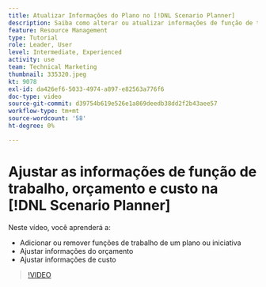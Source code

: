 ```yaml
---
title: Atualizar Informações do Plano no [!DNL Scenario Planner]
description: Saiba como alterar ou atualizar informações de função de trabalho, orçamento ou custo depois que um plano ou iniciativa é criado na [!DNL Scenario Planner].
feature: Resource Management
type: Tutorial
role: Leader, User
level: Intermediate, Experienced
activity: use
team: Technical Marketing
thumbnail: 335320.jpeg
kt: 9078
exl-id: da426ef6-5033-4974-a897-e82563a776f6
doc-type: video
source-git-commit: d39754b619e526e1a869deedb38dd2f2b43aee57
workflow-type: tm+mt
source-wordcount: '58'
ht-degree: 0%

---
```


# Ajustar as informações de função de trabalho, orçamento e custo na [!DNL Scenario Planner]

Neste vídeo, você aprenderá a:

* Adicionar ou remover funções de trabalho de um plano ou iniciativa
* Ajustar informações do orçamento
* Ajustar informações de custo

>[!VIDEO](https://video.tv.adobe.com/v/335320/?quality=12)
